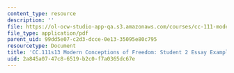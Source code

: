 ```yaml
---
content_type: resource
description: ''
file: https://ol-ocw-studio-app-qa.s3.amazonaws.com/courses/cc-111-modern-conceptions-of-freedom-spring-2013/2a845a0747c86519b2c0f7a0365dc67e_MITCC_111F12_RousseauLocke.pdf
file_type: application/pdf
parent_uid: 99dd5e07-c2d3-dcce-0e13-35095e80c795
resourcetype: Document
title: 'CC.111s13 Modern Conceptions of Freedom: Student 2 Essay Example'
uid: 2a845a07-47c8-6519-b2c0-f7a0365dc67e
---
```

